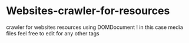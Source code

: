 # Websites-crawler-for-resources
crawler for websites resources using DOMDocument ! in this case media files feel free to edit for any other tags
